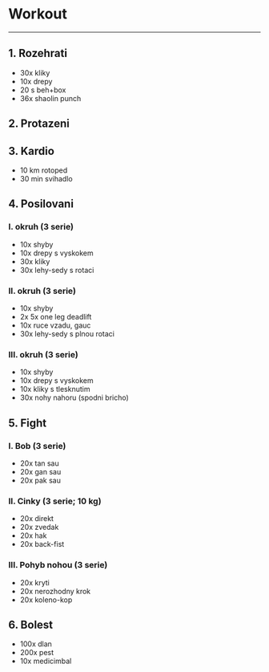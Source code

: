 # Workout
---
## 1. Rozehrati
* 30x kliky
* 10x drepy
* 20 s beh+box
* 36x shaolin punch
## 2. Protazeni
## 3. Kardio
* 10 km rotoped
* 30 min svihadlo
## 4. Posilovani
### I. okruh (3 serie)
* 10x shyby
* 10x drepy s vyskokem
* 30x kliky
* 30x lehy-sedy s rotaci

### II. okruh (3 serie)
* 10x shyby
* 2x 5x one leg deadlift
* 10x ruce vzadu, gauc
* 30x lehy-sedy s plnou rotaci

### III. okruh (3 serie)
* 10x shyby
* 10x drepy s vyskokem
* 10x kliky s tlesknutim
* 30x nohy nahoru (spodni bricho)
## 5. Fight
### I. Bob (3 serie)
* 20x tan sau
* 20x gan sau
* 20x pak sau
### II. Cinky (3 serie; 10 kg)
* 20x direkt
* 20x zvedak
* 20x hak
* 20x back-fist
### III. Pohyb nohou (3 serie)
* 20x kryti
* 20x nerozhodny krok
* 20x koleno-kop
## 6. Bolest
* 100x dlan
* 200x pest
* 10x medicimbal

